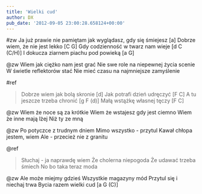 ```yaml
---
title: 'Wielki cud'
author: DX
pub_date: '2012-09-05 23:00:28.658124+00:00'
---
```


#zw
Ja już prawie nie pamiętam jak wyglądasz, gdy się śmiejesz [a]
Dobrze wiem, że nie jest lekko [C G]
Gdy codzienność w twarz nam wieje [d C (C/H)]
I dokucza ziarnem piachu pod powieką [a G]

@zw
Wiem jak ciężko nam jest grać
Nie swe role na niepewnej życia scenie
W świetle reflektorów stać
Nie mieć czasu na najmniejsze zamyślenie

#ref
>Dobrze wiem jak bolą skronie [d]
>Jak potrafi dzień udręczyć [F C]
>A tu jeszcze trzeba chronić [g F (d)]
>Małą wstążkę własnej tęczy [F C]

@zw
Wiem że noce są za krótkie
Wiem że wstajesz gdy jest ciemno
Wiem że inne mają lżej
Niż ty ze mną

@zw
Po potyczce z trudnym dniem
Mimo wszystko - przytul
Kawał chłopa jestem, wiem
Ale - przecież nie z granitu

@ref
>Słuchaj - ja naprawdę wiem
>Że cholerna niepogoda
>Że udawać trzeba śmiech
>No bo taka teraz moda

@zw
Ale może miejmy gdzieś
Wszystkie magazyny mód
Przytul się i niechaj trwa
Bycia razem wielki cud [a G (C)]